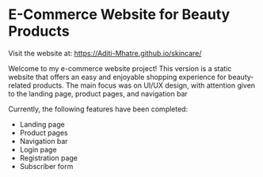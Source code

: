 # E-Commerce Website for Beauty Products

Visit the website at: https://Aditi-Mhatre.github.io/skincare/ 

Welcome to my e-commerce website project! This version is a static website that offers an easy and enjoyable shopping experience for beauty-related products. The main focus was on UI/UX design, with attention given to the landing page, product pages, and navigation bar

Currently, the following features have been completed:

- Landing page
- Product pages
- Navigation bar
- Login page
- Registration page
- Subscriber form
